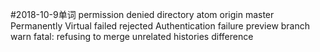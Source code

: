 #2018-10-9单词
permission denied
directory
atom
origin
master
Permanently
Virtual
failed
rejected
Authentication failure
preview
branch
warn
fatal: refusing to merge unrelated histories
difference
